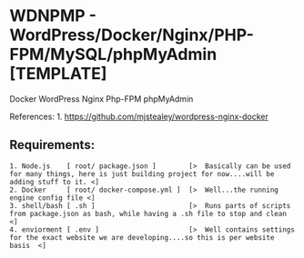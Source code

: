 # WDNPMP - WordPress/Docker/Nginx/PHP-FPM/MySQL/phpMyAdmin [TEMPLATE]
Docker WordPress Nginx Php-FPM phpMyAdmin 

References:
    1. https://github.com/mjstealey/wordpress-nginx-docker

## Requirements:
    1. Node.js    [ root/ package.json ]        [>  Basically can be used for many things, here is just building project for now....will be adding stuff to it. <]
    2. Docker     [ root/ docker-compose.yml ]  [>  Well...the running engine config file <]
    3. shell/bash [ .sh ]                       [>  Runs parts of scripts from package.json as bash, while having a .sh file to stop and clean  <]
    4. enviorment [ .env ]                      [>  Well contains settings for the exact website we are developing....so this is per website basis  <]
